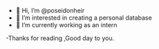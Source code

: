 - 👋 Hi, I’m @poseidonheir
- 👀 I’m interested in creating a personal database
- 🌱 I’m currently working as an intern

-Thanks for reading ,Good day to you.

<!---
poisedonheir/poisedonheir is a ✨ special ✨ repository because its `README.md` (this file) appears on your GitHub profile.
You can click the Preview link to take a look at your changes.
--->
